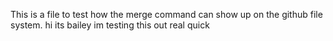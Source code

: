 
This is a file to test how the merge command can show up on the github file system.
hi its bailey im testing this out real quick 



